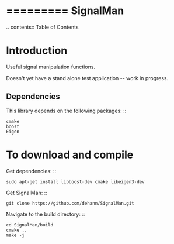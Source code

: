 
=========
SignalMan
=========

.. contents:: Table of Contents

Introduction
============

Useful signal manipulation functions.

Doesn't yet have a stand alone test application -- work in progress.

Dependencies
------------

This library depends on the following packages:
::

    cmake
    boost
    Eigen

To download and compile
=======================

Get dependencies:
::

    sudo apt-get install libboost-dev cmake libeigen3-dev

Get SignalMan:
::

    git clone https://github.com/dehann/SignalMan.git

Navigate to the build directory:
::

    cd SignalMan/build
    cmake ..
    make -j







